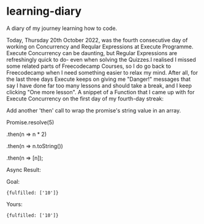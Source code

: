 # learning-diary
A diary of my journey learning how to code.

Today, Thursday 20th October 2022, was the fourth consecutive day of working on Concurrency and Reqular Expressions at Execute Programme.
Execute Concurrency can be daunting, but Regular Expressions are refreshingly quick to do- even when solving the Quizzes.I realised I missed some related parts of Freecodecamp Courses, so I do go back to Freecodecamp when I need something easier to relax my mind. After all, for the last three days Execute keeps on giving me "Danger!" messages that say I have done far too many lessons and should take a break, and I keep clicking "One more lesson".
A snippet of a Function that I came up with for Execute Concurrency on the first day of my fourth-day streak:

Add another 'then' call to wrap the promise's string value in an array.

Promise.resolve(5)

  .then(n => n * 2)

  .then(n => n.toString())

  .then(n => [n]);

Async Result:

Goal:

    {fulfilled: ['10']}

Yours:

    {fulfilled: ['10']}
